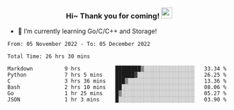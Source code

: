 <h3 align="center">
    Hi~ Thank you for coming!
    <img src="https://media.giphy.com/media/hvRJCLFzcasrR4ia7z/giphy.gif" width="25px">
</h3>

<!--
**pineapple-man/pineapple-man** is a ✨ _special_ ✨ repository because its `README.md` (this file) appears on your GitHub profile.

Here are some ideas to get you started:
- 🔭 I’m currently working on ...
- 🤔 I’m looking for help with ...
- 💬 Ask me about ...
- 📫 How to reach me: ...
- 😄 Pronouns: ...
- ⚡ Fun fact: 
- 👯 I’m looking to collaborate on kubernetes
-->
- 🌱 I’m currently learning Go/C/C++ and Storage!

<!--START_SECTION:waka-->

```text
From: 05 November 2022 - To: 05 December 2022

Total Time: 26 hrs 30 mins

Markdown          9 hrs           ████████▒░░░░░░░░░░░░░░░░   33.34 %
Python            7 hrs 5 mins    ██████▓░░░░░░░░░░░░░░░░░░   26.25 %
C                 3 hrs 36 mins   ███▒░░░░░░░░░░░░░░░░░░░░░   13.36 %
Bash              2 hrs 10 mins   ██░░░░░░░░░░░░░░░░░░░░░░░   08.06 %
Go                1 hr 25 mins    █▒░░░░░░░░░░░░░░░░░░░░░░░   05.27 %
JSON              1 hr 3 mins     █░░░░░░░░░░░░░░░░░░░░░░░░   03.90 %
```

<!--END_SECTION:waka-->
